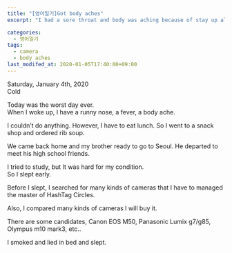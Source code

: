 ```yaml
---
title: "[영어일기]Got body aches"
excerpt: "I had a sore throat and body was aching because of stay up all night"

categories:
  - 영어일기
tags:
  - camera
  - body aches
last_modifed_at: 2020-01-05T17:40:00+09:00
---
```

Saturday, January 4th, 2020  
Cold

Today was the worst day ever.  
When I woke up, I have a runny nose, a fever, a body ache.  

I couldn’t do anything. However, I have to eat lunch. So I went to a snack shop and ordered rib soup.  

We came back home and my brother ready to go to Seoul. He departed to meet his high school friends.  

I tried to study, but It was hard for my condition.  
So I slept early.

Before I slept, I searched for many kinds of cameras that I have to managed the master of HashTag Circles.

Also, I compared many kinds of cameras I will buy it.  

There are some candidates, Canon EOS M50, Panasonic Lumix g7/g85, Olympus m10 mark3, etc..  

I smoked and lied in bed and slept.  
